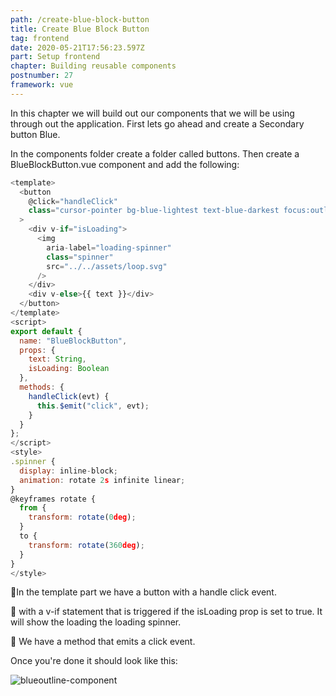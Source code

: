 ```yaml
---
path: /create-blue-block-button
title: Create Blue Block Button
tag: frontend
date: 2020-05-21T17:56:23.597Z
part: Setup frontend
chapter: Building reusable components
postnumber: 27
framework: vue
---
```


In this chapter we will build out our components that we will be using through out the application. First lets go ahead and create a Secondary button Blue.

In the components folder create a folder called buttons. Then create a BlueBlockButton.vue component and add the following:

```javascript
<template>
  <button
    @click="handleClick"
    class="cursor-pointer bg-blue-lightest text-blue-darkest focus:outline-none font-display rounded-px px-16 py-2 hover:bg-transparent hover:border hover:border-blue-darkest"
  >
    <div v-if="isLoading">
      <img
        aria-label="loading-spinner"
        class="spinner"
        src="../../assets/loop.svg"
      />
    </div>
    <div v-else>{{ text }}</div>
  </button>
</template>
<script>
export default {
  name: "BlueBlockButton",
  props: {
    text: String,
    isLoading: Boolean
  },
  methods: {
    handleClick(evt) {
      this.$emit("click", evt);
    }
  }
};
</script>
<style>
.spinner {
  display: inline-block;
  animation: rotate 2s infinite linear;
}
@keyframes rotate {
  from {
    transform: rotate(0deg);
  }
  to {
    transform: rotate(360deg);
  }
}
</style>


```

🧁In the template part we have a button with a handle click event.

🧁 with a v-if statement that is triggered if the isLoading prop is set to true. It will show the loading the loading spinner.

🧁 We have a method that emits a click event.

Once you're done it should look like this:

![blueoutline-component](/uploads/blueoutline.png)

